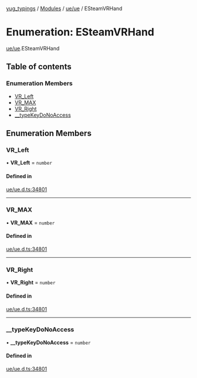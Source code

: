 [yug_typings](../README.md) / [Modules](../modules.md) / [ue/ue](../modules/ue_ue.md) / ESteamVRHand

# Enumeration: ESteamVRHand

[ue/ue](../modules/ue_ue.md).ESteamVRHand

## Table of contents

### Enumeration Members

- [VR\_Left](ue_ue.ESteamVRHand.md#vr_left)
- [VR\_MAX](ue_ue.ESteamVRHand.md#vr_max)
- [VR\_Right](ue_ue.ESteamVRHand.md#vr_right)
- [\_\_typeKeyDoNoAccess](ue_ue.ESteamVRHand.md#__typekeydonoaccess)

## Enumeration Members

### VR\_Left

• **VR\_Left** = `number`

#### Defined in

[ue/ue.d.ts:34801](https://github.com/YugMetaverse/yug_typings/blob/b7d9b19/ue/ue.d.ts#L34801)

___

### VR\_MAX

• **VR\_MAX** = `number`

#### Defined in

[ue/ue.d.ts:34801](https://github.com/YugMetaverse/yug_typings/blob/b7d9b19/ue/ue.d.ts#L34801)

___

### VR\_Right

• **VR\_Right** = `number`

#### Defined in

[ue/ue.d.ts:34801](https://github.com/YugMetaverse/yug_typings/blob/b7d9b19/ue/ue.d.ts#L34801)

___

### \_\_typeKeyDoNoAccess

• **\_\_typeKeyDoNoAccess** = `number`

#### Defined in

[ue/ue.d.ts:34801](https://github.com/YugMetaverse/yug_typings/blob/b7d9b19/ue/ue.d.ts#L34801)
